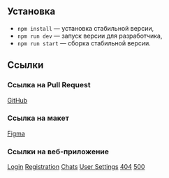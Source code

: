 ## Установка

- `npm install` — установка стабильной версии,
- `npm run dev` — запуск версии для разработчика,
- `npm run start` — сборка стабильной версии.

## **Ссылки**

### **Ссылка на Pull Request**

[GitHub](https://github.com/Pikaev/middle.messenger.praktikum.yandex/pull/1)

### **Ссылка на макет**

[Figma](<https://www.figma.com/design/fPXQ5wfRqGTdUQN5cMmNA7/Chat_external_link-(Copy)?node-id=1-515&t=txCSW5pNZinQ85FP-1>)

### **Ссылки на веб-приложение**

[Login](https://pickchat.netlify.app/login)
[Registration](https://pickchat.netlify.app/register)
[Chats](https://pickchat.netlify.app/chats)
[User Settings](https://pickchat.netlify.app/userSettings)
[404](https://pickchat.netlify.app/notFound)
[500](https://pickchat.netlify.app/error)
